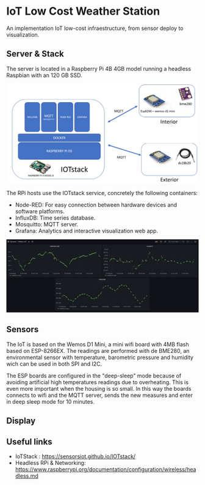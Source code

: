 

# IoT Low Cost Weather Station 

An implementation IoT low-cost infraestructure, from sensor deploy to visualization.

## Server & Stack
The server is located in a Raspberry Pi 4B 4GB  model running a headless Raspbian with an 120 GB SSD.

![architecture](img/architecture.png)

The RPi hosts use the IOTstack service, concretely the following containers: 

* Node-RED: For easy connection between hardware devices and software platforms.
* InfluxDB: Time series database.
* Mosquitto: MQTT server. 
* Grafana: Analytics and interactive visualization web app.


![visualization](img/meteoIOT.png)

## Sensors 
The IoT is based on the  Wemos D1 Mini, a mini wifi board with 4MB flash based on ESP-8266EX. The readings are performed with de BME280, an environmental sensor with temperature, barometric pressure and humidity wich can be used in both SPI and I2C.

The ESP boards are configured in the "deep-sleep" mode because of avoiding artificial high temperatures readings due to overheating. This is even more important when the housing is so small. In this way the boards connects to wifi and the MQTT server, sends the new measures and enter in deep sleep mode for 10 minutes.




## Display 

## Useful links
* IoTStack : https://sensorsiot.github.io/IOTstack/
* Headless RPi & Networking: https://www.raspberrypi.org/documentation/configuration/wireless/headless.md

